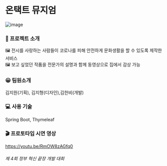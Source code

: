 # 온택트 뮤지엄
![image](https://user-images.githubusercontent.com/36736904/102678631-09a82080-41ed-11eb-9dca-74ccaf13c7e0.png)

### 📌 프로젝트 소개
🖼 전시를 사랑하는 사람들이 코로나를 피해 안전하게 문화생활을 할 수 있도록 제작한 서비스<br>
🖼 보고 싶었던 작품을 전문가의 설명과 함께 동영상으로 집에서 감상 가능<br>

### 😀 팀원소개
김지원(기획), 김지형(디자인),김한비(개발)

### 💻 사용 기술
Spring Boot, Thymeleaf

### 🎬 프로토타입 시연 영상
https://youtu.be/RmOW8zAGfq0

###### 제 4회 정부 혁신 끝장 개발 대회



